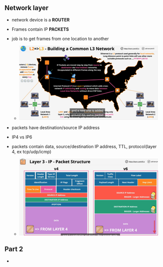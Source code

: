 ## Network layer

- network device is a **ROUTER**
- Frames contain IP **PACKETS**
- job is to get frames from one location to another

  - ![how frames travel internet](img/packets.png)

- packets have destination/source IP address
- IP4 vs IP6
- packets contain data, source/destination IP address, TTL, protocol(layer 4, ex tcp/udp/icmp)

  - ![how frames travel internet](img/packets02.png)

## Part 2

- 